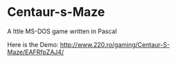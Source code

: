 Centaur-s-Maze
==============

A lttle MS-DOS game written in Pascal

Here is the Demo: http://www.220.ro/gaming/Centaur-S-Maze/EAFRfpZAJ4/
